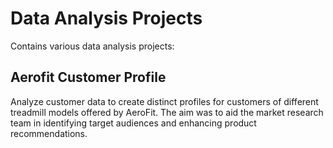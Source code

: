 # Data Analysis Projects

Contains various data analysis projects: 

## Aerofit Customer Profile
Analyze customer data to create distinct profiles for customers of different treadmill models offered by AeroFit. The aim was to aid the market research team in identifying target audiences and enhancing product recommendations.
